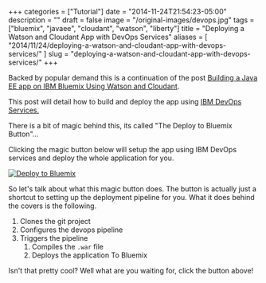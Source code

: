 +++
categories = ["Tutorial"]
date = "2014-11-24T21:54:23-05:00"
description = ""
draft = false
image = "/original-images/devops.jpg"
tags = ["bluemix", "javaee", "cloudant", "watson", "liberty"]
title = "Deploying a Watson and Cloudant App with DevOps Services"
aliases = [
    "2014/11/24/deploying-a-watson-and-cloudant-app-with-devops-services/"
]
slug = "deploying-a-watson-and-cloudant-app-with-devops-services/"
+++

Backed by popular demand this is a continuation of the post [Building a Java EE app on IBM Bluemix Using Watson and Cloudant](/post/building-a-java-ee-app-on-ibm-bluemix-using-watson-and-cloudant/).

This post will detail how to build and deploy the app using [IBM DevOps Services.](http://jazzhub.com)

There is a bit of magic behind this, its called "The Deploy to Bluemix Button"...

Clicking the magic button below will setup the app using IBM DevOps services and deploy the whole application for you.

[![Deploy to Bluemix](https://deployment-tracker.mybluemix.net/stats/500deb1cbae77105c6d2ae42b50120cd/button.svg)](https://bluemix.net/deploy?repository=https://github.com/IBM-Bluemix/talent-manager.git)

So let's talk about what this magic button does.  The button is actually just a shortcut to setting up the deployment pipeline for you.  What it does behind the covers is the following.

1. Clones the git project
2. Configures the devops pipeline
3. Triggers the pipeline
    1. Compiles the `.war` file
    2. Deploys the application To Bluemix

Isn't that pretty cool?  Well what are you waiting for, click the button above!
